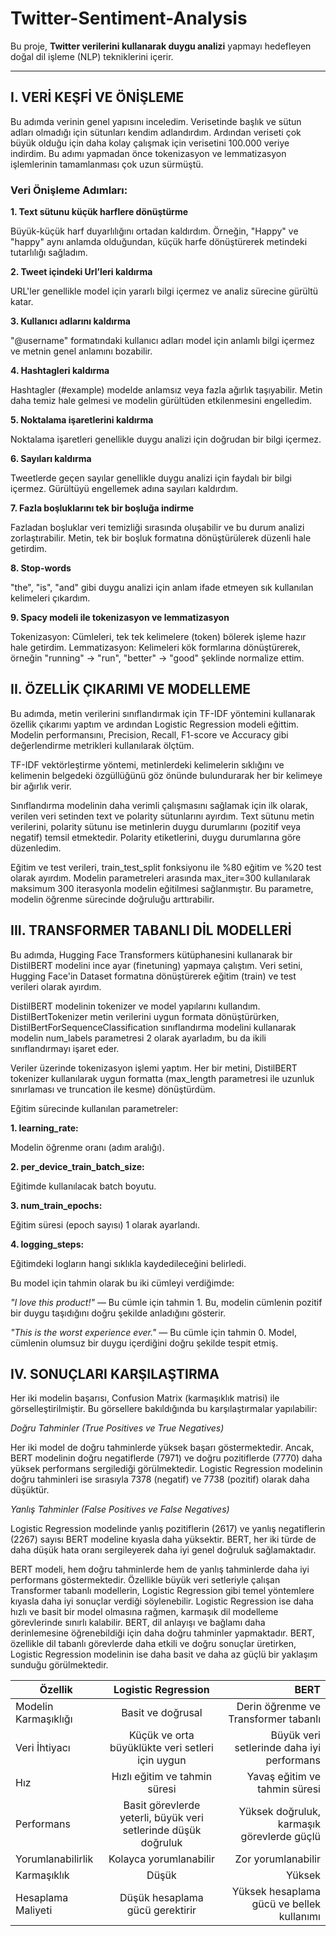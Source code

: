 # Twitter-Sentiment-Analysis

Bu proje, **Twitter verilerini kullanarak duygu analizi** yapmayı hedefleyen doğal dil işleme (NLP) tekniklerini içerir. 

---

## I. VERİ KEŞFİ VE ÖNİŞLEME
Bu adımda verinin genel yapısını inceledim. Verisetinde başlık ve sütun adları olmadığı için sütunları kendim adlandırdım. Ardından veriseti çok büyük olduğu için daha kolay çalışmak için verisetini 100.000 veriye indirdim. Bu adımı yapmadan önce tokenizasyon ve lemmatizasyon işlemlerinin tamamlanması çok uzun sürmüştü.

### Veri Önişleme Adımları:
**1. Text sütunu küçük harflere dönüştürme**

Büyük-küçük harf duyarlılığını ortadan kaldırdım. Örneğin, "Happy" ve "happy" aynı anlamda olduğundan, küçük harfe
dönüştürerek metindeki tutarlılığı sağladım.

**2. Tweet içindeki Url’leri kaldırma**

URL'ler genellikle model için yararlı bilgi içermez ve analiz sürecine gürültü katar.

**3. Kullanıcı adlarını kaldırma**

"@username" formatındaki kullanıcı adları model için anlamlı bilgi içermez ve metnin genel anlamını bozabilir.

**4. Hashtagleri kaldırma**

Hashtagler (#example) modelde anlamsız veya fazla ağırlık taşıyabilir. Metin daha temiz hale gelmesi ve modelin gürültüden etkilenmesini engelledim.

**5. Noktalama işaretlerini kaldırma**

Noktalama işaretleri genellikle duygu analizi için doğrudan bir bilgi içermez.

**6. Sayıları kaldırma**

Tweetlerde geçen sayılar genellikle duygu analizi için faydalı bir bilgi içermez. Gürültüyü engellemek adına sayıları
kaldırdım.

**7. Fazla boşluklarını tek bir boşluğa indirme**

Fazladan boşluklar veri temizliği sırasında oluşabilir ve bu durum analizi zorlaştırabilir. Metin, tek bir boşluk formatına
dönüştürülerek düzenli hale getirdim.

**8. Stop-words**

"the", "is", "and" gibi duygu analizi için anlam ifade etmeyen sık kullanılan kelimeleri çıkardım.

**9. Spacy modeli ile tokenizasyon ve lemmatizasyon**

Tokenizasyon: Cümleleri, tek tek kelimelere (token) bölerek işleme hazır hale getirdim.
Lemmatizasyon: Kelimeleri kök formlarına dönüştürerek, örneğin "running" -> "run", "better" -> "good" şeklinde normalize ettim.

## II. ÖZELLİK ÇIKARIMI VE MODELLEME
Bu adımda, metin verilerini sınıflandırmak için TF-IDF yöntemini kullanarak özellik çıkarımı yaptım ve ardından Logistic Regression modeli eğittim. Modelin performansını, Precision, Recall, F1-score ve Accuracy gibi değerlendirme metrikleri kullanılarak ölçtüm. 

TF-IDF vektörleştirme yöntemi, metinlerdeki kelimelerin sıklığını ve kelimenin belgedeki özgüllüğünü göz önünde bulundurarak her bir kelimeye bir ağırlık verir. 

Sınıflandırma modelinin daha verimli çalışmasını sağlamak için ilk olarak, verilen veri setinden text ve polarity sütunlarını ayırdım. Text sütunu metin verilerini, polarity sütunu ise metinlerin duygu durumlarını (pozitif veya negatif) temsil etmektedir. Polarity etiketlerini, duygu durumlarına göre düzenledim. 

Eğitim ve test verileri, train_test_split fonksiyonu ile %80 eğitim ve %20 test olarak ayırdım. Modelin parametreleri arasında max_iter=300 kullanılarak maksimum 300 iterasyonla modelin eğitilmesi sağlanmıştır. Bu parametre, modelin öğrenme sürecinde doğruluğu arttırabilir.

## III. TRANSFORMER TABANLI DİL MODELLERİ
Bu adımda, Hugging Face Transformers kütüphanesini kullanarak bir DistilBERT modelini ince ayar (finetuning)
yapmaya çalıştım. Veri setini, Hugging Face'in Dataset formatına dönüştürerek eğitim (train) ve test verileri olarak ayırdım. 

DistilBERT modelinin tokenizer ve model yapılarını kullandım. DistilBertTokenizer metin verilerini uygun formata dönüştürürken, DistilBertForSequenceClassification sınıflandırma modelini kullanarak modelin num_labels parametresi 2 olarak ayarladım, bu da ikili sınıflandırmayı işaret eder. 

Veriler üzerinde tokenizasyon işlemi yaptım. Her bir metini, DistilBERT tokenizer kullanılarak uygun formatta (max_length parametresi ile uzunluk sınırlaması ve truncation ile kesme) dönüştürdüm. 

Eğitim sürecinde kullanılan parametreler:

**1. learning_rate:** 

Modelin öğrenme oranı (adım aralığı). 

**2. per_device_train_batch_size:**

Eğitimde kullanılacak batch boyutu.

**3. num_train_epochs:**

Eğitim süresi (epoch sayısı) 1 olarak
ayarlandı.

**4. logging_steps:**

Eğitimdeki logların hangi sıklıkla kaydedileceğini belirledi.

Bu model için tahmin olarak bu iki cümleyi verdiğimde:

*"I love this product!"* — Bu cümle için tahmin 1. Bu, modelin cümlenin pozitif bir duygu taşıdığını doğru şekilde anladığını gösterir.

*"This is the worst experience ever."* — Bu cümle için tahmin 0. Model, cümlenin olumsuz bir duygu içerdiğini doğru şekilde tespit etmiş.

## IV. SONUÇLARI KARŞILAŞTIRMA
Her iki modelin başarısı, Confusion Matrix (karmaşıklık matrisi) ile görselleştirilmiştir. Bu görsellere bakıldığında bu
karşılaştırmalar yapılabilir:

*Doğru Tahminler (True Positives ve True Negatives)*

Her iki model de doğru tahminlerde yüksek başarı göstermektedir. Ancak, BERT modelinin doğru negatiflerde (7971) ve doğru pozitiflerde (7770) daha yüksek performans sergilediği görülmektedir. Logistic Regression modelinin doğru tahminleri ise sırasıyla 7378 (negatif) ve 7738 (pozitif) olarak daha düşüktür.

*Yanlış Tahminler (False Positives ve False Negatives)*

Logistic Regression modelinde yanlış pozitiflerin (2617) ve yanlış negatiflerin (2267) sayısı BERT modeline kıyasla daha yüksektir. BERT, her iki türde de daha düşük hata oranı sergileyerek daha iyi genel doğruluk sağlamaktadır. 

BERT modeli, hem doğru tahminlerde hem de yanlış tahminlerde daha iyi performans göstermektedir. Özellikle büyük veri setleriyle çalışan Transformer tabanlı modellerin, Logistic Regression gibi temel yöntemlere kıyasla daha iyi sonuçlar verdiği söylenebilir. Logistic Regression ise daha hızlı ve basit bir model olmasına rağmen, karmaşık dil modelleme görevlerinde sınırlı kalabilir. BERT, dil anlayışı ve bağlamı daha derinlemesine öğrenebildiği için daha doğru tahminler yapmaktadır. BERT, özellikle dil tabanlı görevlerde daha etkili ve doğru sonuçlar üretirken, Logistic Regression modelinin ise daha basit ve daha az güçlü bir yaklaşım sunduğu görülmektedir.

| Özellik  | Logistic Regression  | BERT  |
| --|:-------:| -----:|
| Modelin Karmaşıklığı| Basit ve doğrusal  | Derin öğrenme ve Transformer tabanlı|
| Veri İhtiyacı |Küçük ve orta büyüklükte veri setleri için uygun   | Büyük veri setlerinde daha iyi performans    |
| Hız |Hızlı eğitim ve tahmin süresi     | Yavaş eğitim ve tahmin süresi  |
| Performans | Basit görevlerde yeterli, büyük veri setlerinde düşük doğruluk     | Yüksek doğruluk, karmaşık görevlerde güçlü  |
| Yorumlanabilirlik | Kolayca yorumlanabilir     | Zor yorumlanabilir  |
| Karmaşıklık | Düşük     | Yüksek |
| Hesaplama Maliyeti| Düşük hesaplama gücü gerektirir     | Yüksek hesaplama gücü ve bellek kullanımı  |
